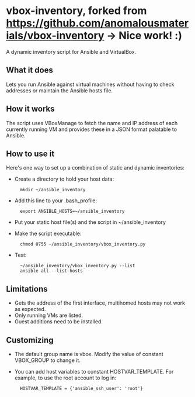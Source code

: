 # vbox-inventory, forked from https://github.com/anomalousmaterials/vbox-inventory -> Nice work! :)
A dynamic inventory script for Ansible and VirtualBox.

What it does
------------
Lets you run Ansible against virtual machines without having to check addresses or maintain the Ansible hosts file.

How it works
------------
The script uses VBoxManage to fetch the name and IP address of each currently running VM and provides these in a JSON format palatable to Ansible.

How to use it
-------------
Here's one way to set up a combination of static and dynamic inventories:

* Create a directory to hold your host data:

		mkdir ~/ansible_inventory

* Add this line to your .bash_profile:

		export ANSIBLE_HOSTS=~/ansible_inventory

* Put your static host file(s) and the script in ~/ansible_inventory
* Make the script executable:

		chmod 0755 ~/ansible_inventory/vbox_inventory.py

* Test:

		~/ansible_inventory/vbox_inventory.py --list
		ansible all --list-hosts

Limitations
-----------
* Gets the address of the first interface, multihomed hosts may not work as expected.
* Only running VMs are listed.
* Guest additions need to be installed.

Customizing
-----------
* The default group name is vbox. Modify the value of constant VBOX_GROUP to change it.
* You can add host variables to constant HOSTVAR_TEMPLATE. For example, to use the root account to log in:

		HOSTVAR_TEMPLATE = {'ansible_ssh_user': 'root'}

